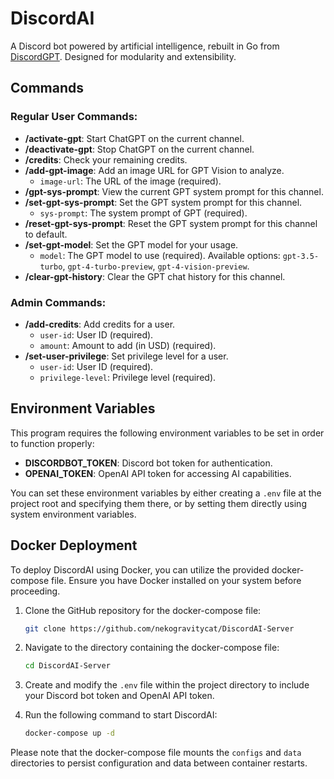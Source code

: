 # DiscordAI

A Discord bot powered by artificial intelligence, rebuilt in Go from [DiscordGPT](https://github.com/nekogravitycat/DiscordGPT). Designed for modularity and extensibility.

## Commands

### Regular User Commands:
- **/activate-gpt**: Start ChatGPT on the current channel.
- **/deactivate-gpt**: Stop ChatGPT on the current channel.
- **/credits**: Check your remaining credits.
- **/add-gpt-image**: Add an image URL for GPT Vision to analyze.
  - `image-url`: The URL of the image (required).
- **/gpt-sys-prompt**: View the current GPT system prompt for this channel.
- **/set-gpt-sys-prompt**: Set the GPT system prompt for this channel.
  - `sys-prompt`: The system prompt of GPT (required).
- **/reset-gpt-sys-prompt**: Reset the GPT system prompt for this channel to default.
- **/set-gpt-model**: Set the GPT model for your usage.
  - `model`: The GPT model to use (required). Available options: `gpt-3.5-turbo`, `gpt-4-turbo-preview`, `gpt-4-vision-preview`.
- **/clear-gpt-history**: Clear the GPT chat history for this channel.

### Admin Commands:
- **/add-credits**: Add credits for a user.
  - `user-id`: User ID (required).
  - `amount`: Amount to add (in USD) (required).
- **/set-user-privilege**: Set privilege level for a user.
  - `user-id`: User ID (required).
  - `privilege-level`: Privilege level (required).

## Environment Variables

This program requires the following environment variables to be set in order to function properly:

- **DISCORDBOT_TOKEN**: Discord bot token for authentication.
- **OPENAI_TOKEN**: OpenAI API token for accessing AI capabilities.

You can set these environment variables by either creating a `.env` file at the project root and specifying them there, or by setting them directly using system environment variables.

## Docker Deployment

To deploy DiscordAI using Docker, you can utilize the provided docker-compose file. Ensure you have Docker installed on your system before proceeding.

1. Clone the GitHub repository for the docker-compose file:
    ```bash
    git clone https://github.com/nekogravitycat/DiscordAI-Server
    ```

2. Navigate to the directory containing the docker-compose file:
    ```bash
    cd DiscordAI-Server
    ```

3. Create and modify the `.env` file within the project directory to include your Discord bot token and OpenAI API token.

4. Run the following command to start DiscordAI:
    ```bash
    docker-compose up -d
    ```

Please note that the docker-compose file mounts the `configs` and `data` directories to persist configuration and data between container restarts.
